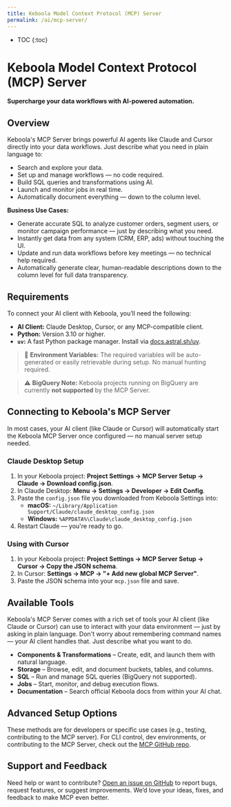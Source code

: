 ```yaml
---
title: Keboola Model Context Protocol (MCP) Server
permalink: /ai/mcp-server/
---
```


* TOC
{:toc}

# Keboola Model Context Protocol (MCP) Server  
**Supercharge your data workflows with AI-powered automation.**

## Overview  
Keboola's MCP Server brings powerful AI agents like Claude and Cursor directly into your data workflows. Just describe what you need in plain language to:

- Search and explore your data.
- Set up and manage workflows — no code required.
- Build SQL queries and transformations using AI.
- Launch and monitor jobs in real time.
- Automatically document everything — down to the column level.


**Business Use Cases:**
- Generate accurate SQL to analyze customer orders, segment users, or monitor campaign performance — just by describing what you need.
- Instantly get data from any system (CRM, ERP, ads) without touching the UI.
- Update and run data workflows before key meetings — no technical help required.
- Automatically generate clear, human-readable descriptions down to the column level for full data transparency.


## Requirements
To connect your AI client with Keboola, you’ll need the following:

- **AI Client:** Claude Desktop, Cursor, or any MCP-compatible client.
- **Python:** Version 3.10 or higher.
- **`uv`:** A fast Python package manager. Install via [docs.astral.sh/uv](https://docs.astral.sh/uv/getting-started/installation/).

> 🔧 **Environment Variables:** The required variables will be auto-generated or easily retrievable during setup. No manual hunting required.

> ⚠️ **BigQuery Note:** Keboola projects running on BigQuery are currently **not supported** by the MCP Server.


## Connecting to Keboola's MCP Server

In most cases, your AI client (like Claude or Cursor) will automatically start the Keboola MCP Server once configured — no manual server setup needed.

### Claude Desktop Setup
1. In your Keboola project: **Project Settings → MCP Server Setup → Claude → Download config.json**.
2. In Claude Desktop: **Menu → Settings → Developer → Edit Config**.
3. Paste the `config.json` file you downloaded from Keboola Settings into:
   - **macOS:** `~/Library/Application Support/Claude/claude_desktop_config.json`  
   - **Windows:** `%APPDATA%\Claude\claude_desktop_config.json`
4. Restart Claude — you're ready to go.


### Using with Cursor
1. In your Keboola project: **Project Settings → MCP Server Setup → Cursor → Copy the JSON schema**.
2. In Cursor: **Settings → MCP → "+ Add new global MCP Server"**.
3. Paste the JSON schema into your `mcp.json` file and save.


## Available Tools

Keboola's MCP Server comes with a rich set of tools your AI client (like Claude or Cursor) can use to interact with your data environment — just by asking in plain language.
Don't worry about remembering command names — your AI client handles that. Just describe what you want to do.

- **Components & Transformations** – Create, edit, and launch them with natural language.  
- **Storage** – Browse, edit, and document buckets, tables, and columns.  
- **SQL** – Run and manage SQL queries (BigQuery not supported).  
- **Jobs** – Start, monitor, and debug execution flows.  
- **Documentation** – Search official Keboola docs from within your AI chat.

## Advanced Setup Options
These methods are for developers or specific use cases (e.g., testing, contributing to the MCP server).
For CLI control, dev environments, or contributing to the MCP Server, check out the [MCP GitHub repo](https://github.com/keboola/mcp-server).


## Support and Feedback
Need help or want to contribute? [Open an issue on GitHub](https://github.com/keboola/mcp-server/issues/new) to report bugs, request features, or suggest improvements.
We’d love your ideas, fixes, and feedback to make MCP even better.

